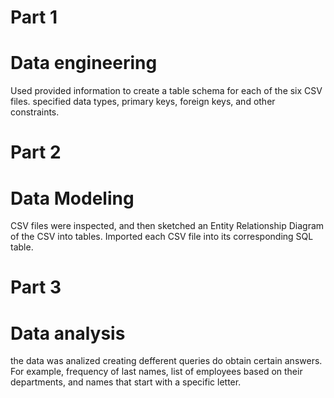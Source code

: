 # Part 1
# Data engineering
Used provided information to create a table schema for each of the six CSV files.
specified data types, primary keys, foreign keys, and other constraints.

# Part 2
# Data Modeling
CSV files were inspected, and then sketched an Entity Relationship Diagram of the CSV into tables.
Imported each CSV file into its corresponding SQL table.

# Part 3 
# Data analysis 
the data was analized creating defferent queries do obtain certain answers. 
For example, frequency of last names, list of employees based on their departments, and names that start with a specific letter.
